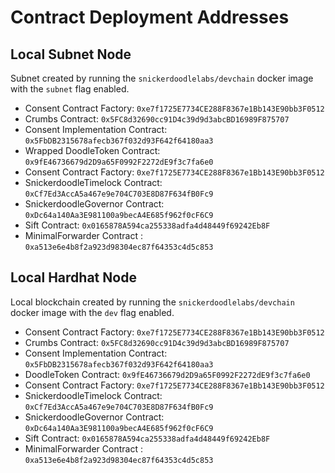 # Contract Deployment Addresses

## Local Subnet Node

Subnet created by running the `snickerdoodlelabs/devchain` docker image with the `subnet` flag enabled.

- Consent Contract Factory: `0xe7f1725E7734CE288F8367e1Bb143E90bb3F0512`
- Crumbs Contract: `0x5FC8d32690cc91D4c39d9d3abcBD16989F875707`
- Consent Implementation Contract: `0x5FbDB2315678afecb367f032d93F642f64180aa3`
- Wrapped DoodleToken Contract: `0x9fE46736679d2D9a65F0992F2272dE9f3c7fa6e0`
- Consent Contract Factory: `0xe7f1725E7734CE288F8367e1Bb143E90bb3F0512`
- SnickerdoodleTimelock Contract: `0xCf7Ed3AccA5a467e9e704C703E8D87F634fB0Fc9`
- SnickerdoodleGovernor Contract: `0xDc64a140Aa3E981100a9becA4E685f962f0cF6C9`
- Sift Contract: `0x0165878A594ca255338adfa4d48449f69242Eb8F`
- MinimalForwarder Contract : `0xa513e6e4b8f2a923d98304ec87f64353c4d5c853`

## Local Hardhat Node

Local blockchain created by running the `snickerdoodlelabs/devchain` docker image with the `dev` flag enabled.

- Consent Contract Factory: `0xe7f1725E7734CE288F8367e1Bb143E90bb3F0512`
- Crumbs Contract: `0x5FC8d32690cc91D4c39d9d3abcBD16989F875707`
- Consent Implementation Contract: `0x5FbDB2315678afecb367f032d93F642f64180aa3`
- DoodleToken Contract: `0x9fE46736679d2D9a65F0992F2272dE9f3c7fa6e0`
- Consent Contract Factory: `0xe7f1725E7734CE288F8367e1Bb143E90bb3F0512`
- SnickerdoodleTimelock Contract: `0xCf7Ed3AccA5a467e9e704C703E8D87F634fB0Fc9`
- SnickerdoodleGovernor Contract: `0xDc64a140Aa3E981100a9becA4E685f962f0cF6C9`
- Sift Contract: `0x0165878A594ca255338adfa4d48449f69242Eb8F`
- MinimalForwarder Contract : `0xa513e6e4b8f2a923d98304ec87f64353c4d5c853`

